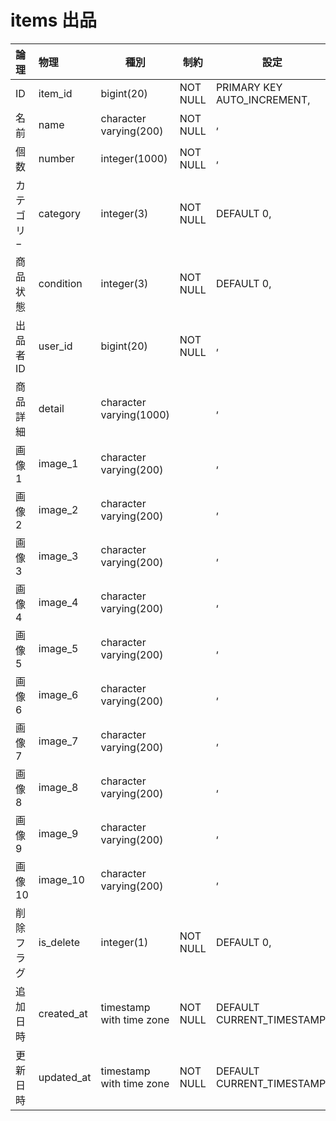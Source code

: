 # items 出品

| 論理       | 物理       | 種別                     | 制約     | 設定                        | 備考 |
|:---------- |:---------- | ------------------------ | -------- | --------------------------- | ---- |
| ID         | item_id    | bigint(20)               | NOT NULL | PRIMARY KEY AUTO_INCREMENT, |      |
| 名前       | name       | character varying(200)   | NOT NULL | ,                           |      |
| 個数       | number     | integer(1000)            | NOT NULL | ,                           |      |
| カテゴリ−  | category   | integer(3)               | NOT NULL | DEFAULT 0,                  |      |
| 商品状態   | condition  | integer(3)               | NOT NULL | DEFAULT 0,                  |      |
| 出品者ID   | user_id    | bigint(20)               | NOT NULL | ,                           |      |
| 商品詳細   | detail     | character varying(1000)  |          | ,                           |      |
| 画像1      | image_1    | character varying(200)   |          | ,                           |      |
| 画像2      | image_2    | character varying(200)   |          | ,                           |      |
| 画像3      | image_3    | character varying(200)   |          | ,                           |      |
| 画像4      | image_4    | character varying(200)   |          | ,                           |      |
| 画像5      | image_5    | character varying(200)   |          | ,                           |      |
| 画像6      | image_6    | character varying(200)   |          | ,                           |      |
| 画像7      | image_7    | character varying(200)   |          | ,                           |      |
| 画像8      | image_8    | character varying(200)   |          | ,                           |      |
| 画像9      | image_9    | character varying(200)   |          | ,                           |      |
| 画像10     | image_10   | character varying(200)   |          | ,                           |      |
| 削除フラグ | is_delete  | integer(1)               | NOT NULL | DEFAULT 0,                  |      |
| 追加日時   | created_at | timestamp with time zone | NOT NULL | DEFAULT CURRENT_TIMESTAMP,  |      |
| 更新日時   | updated_at | timestamp with time zone | NOT NULL | DEFAULT CURRENT_TIMESTAMP   |      |
